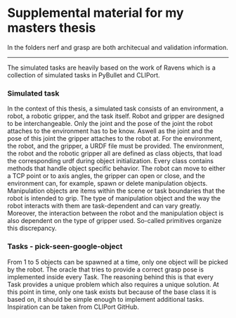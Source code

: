 # Supplemental material for my masters thesis

In the folders nerf and grasp are both architecual and validation information.

---
The simulated tasks are heavily based on the work of Ravens which is a collection of simulated tasks in PyBullet and CLIPort.
### Simulated task
In the context of this thesis, a simulated task consists of an environment, a robot, a robotic gripper, and the task itself.  Robot and gripper are designed to be interchangeable. Only the joint and the pose of the joint the robot attaches to the environment has to be know. Aswell as the joint and the pose of this joint the gripper attaches to the robot at. For the environment, the robot, and the gripper, a URDF file must be provided. The environment, the robot and the robotic gripper all are defined as class objects, that load the corresponding urdf during object initialization. Every class contains methods that handle object specific behavior. The robot can move to either a TCP point or to axis angles, the gripper can open or close, and the environment can, for example, spawn or delete manipulation objects. Manipulation objects are items within the scene or task boundaries that the robot is intended to grip. The type of manipulation object and the way the robot interacts with them are task-dependent and can vary greatly. Moreover, the interaction between the robot and the manipulation object is also dependent on the type of gripper used. So-called primitives organize this discrepancy.


### Tasks -  pick-seen-google-object
From 1 to 5 objects can be spawned at a time, only one object will be picked by the robot. The oracle that tries to provide a correct grasp pose is implemented inside every Task. The reasoning behind this is that every Task provides a unique problem which also requires a unique solution. At this point in time, only one task exists but because of the base class it is based on, it should be simple enough to implement additional tasks. Inspiration can be taken from CLIPort GitHub.